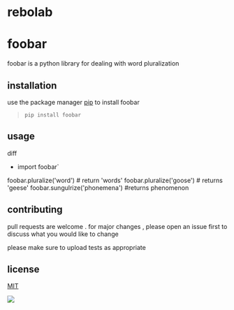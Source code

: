 # rebolab
# **foobar**
foobar is a python library for dealing with word pluralization

## installation
use the package manager [pip](https://pypi.org/project/pip/) to install foobar

> `pip install foobar`
## usage
diff
- import foobar`

 foobar.pluralize('word') # return 'words' 
 foobar.pluralize('goose') # returns 'geese'
 foobar.sungulrize('phonemena') #returns phenomenon

## contributing
pull requests are welcome . for major changes , please open an issue first to discuss what you 
would like to change 


please make sure to upload tests as appropriate 


## license
[MIT](www.mit.com)

![](https://commonmark.org/help/images/favicon.png)
